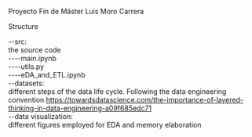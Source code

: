 Proyecto Fin de Máster Luis Moro Carrera

Structure

--src:  
  the source code  
    ----main.ipynb  
    ----utils.py  
    ----eDA_and_ETL.ipynb  
--datasets:  
  different steps of the data life cycle. Following the data engineering convention https://towardsdatascience.com/the-importance-of-layered-thinking-in-data-engineering-a09f685edc71   
--data visualization:  
  different figures employed for EDA and memory elaboration  

